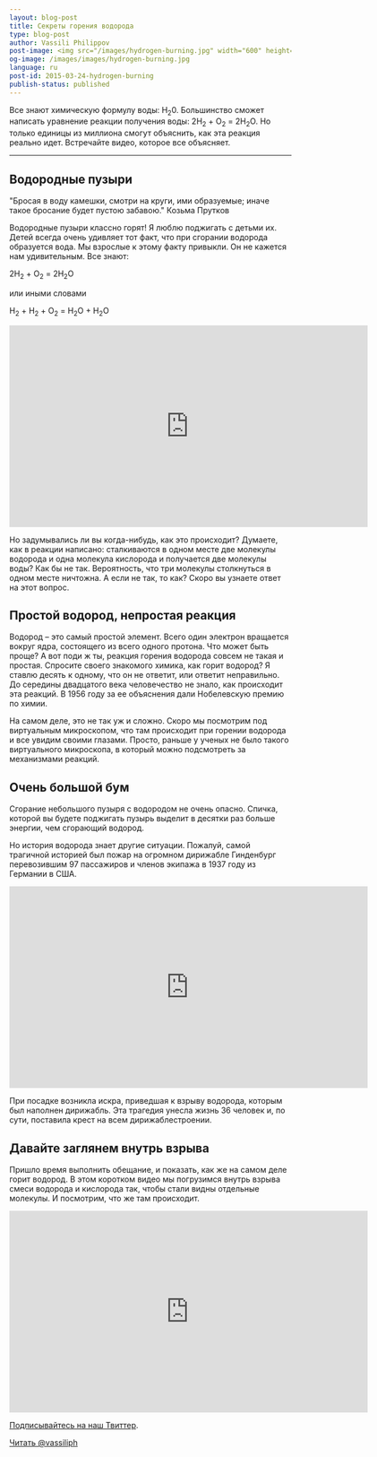 ```yaml
---
layout: blog-post
title: Секреты горения водорода
type: blog-post
author: Vassili Philippov
post-image: <img src="/images/hydrogen-burning.jpg" width="600" height="369" alt="Горение водорода">
og-image: /images/images/hydrogen-burning.jpg
language: ru
post-id: 2015-03-24-hydrogen-burning
publish-status: published
---
```

Все знают химическую формулу воды: H<sub>2</sub>0. Большинство сможет написать уравнение реакции получения воды: 2H<sub>2</sub> + O<sub>2</sub> = 2H<sub>2</sub>O. Но только единицы из миллиона смогут объяснить, как эта реакция реально идет. Встречайте видео, которое все объясняет.

<!-- more -->

---

## Водородные пузыри

"Бросая в воду камешки, смотри на круги, ими образуемые; иначе такое бросание будет пустою забавою." Козьма Прутков

Водородные пузыри классно горят! Я люблю поджигать с детьми их. Детей всегда очень удивляет тот факт, что при сгорании водорода образуется вода. Мы взрослые к этому факту привыкли. Он не кажется нам удивительным. Все знают:

2H<sub>2</sub> + O<sub>2</sub> = 2H<sub>2</sub>O

или иными словами 

H<sub>2</sub> + H<sub>2</sub> + O<sub>2</sub> = H<sub>2</sub>O + H<sub>2</sub>O

<iframe width="640" height="360" src="http://www.youtube.com/embed/RuXXLjpc67c?rel=0" frameborder="0" allowfullscreen></iframe>
<br>

Но задумывались ли вы когда-нибудь, как это происходит? Думаете, как в реакции написано: сталкиваются в одном месте две молекулы водорода и одна молекула кислорода и получается две молекулы воды? Как бы не так. Вероятность, что три молекулы столкнуться в одном месте ничтожна. А если не так, то как? Скоро вы узнаете ответ на этот вопрос. 

## Простой водород, непростая реакция

Водород – это самый простой элемент. Всего один электрон вращается вокруг ядра, состоящего из всего одного протона. Что может быть проще? А вот поди ж ты, реакция горения водорода совсем не такая и простая. Спросите своего знакомого химика, как горит водород? Я ставлю десять к одному, что он не ответит, или ответит неправильно. До середины двадцатого века человечество не знало, как происходит эта реакций. В 1956 году за ее объяснения дали Нобелевскую премию по химии.

На самом деле, это не так уж и сложно. Скоро мы посмотрим под виртуальным микроскопом, что там происходит при горении водорода и все увидим своими глазами. Просто, раньше у ученых не было такого виртуального микроскопа, в который можно подсмотреть за механизмами реакций.

## Очень большой бум

Сгорание небольшого пузыря с водородом не очень опасно. Спичка, которой вы будете поджигать пузырь выделит в десятки раз больше энергии, чем сгорающий водород. 

Но история водорода знает другие ситуации. Пожалуй, самой трагичной историей был пожар на огромном дирижабле Гинденбург перевозившим 97 пассажиров и членов экипажа в 1937 году из Германии в США. 

<iframe width="640" height="360" src="http://www.youtube.com/embed/Q7utL5HonSw?rel=0&start=98" frameborder="0" allowfullscreen></iframe>

При посадке возникла искра, приведшая к взрыву водорода, которым был наполнен дирижабль. Эта трагедия унесла жизнь 36 человек и, по сути, поставила крест на всем дирижаблестроении. 

## Давайте заглянем внутрь взрыва

Пришло время выполнить обещание, и показать, как же на самом деле горит водород. В этом коротком видео мы погрузимся внутрь взрыва смеси водорода и кислорода так, чтобы стали видны отдельные молекулы. И посмотрим, что же там происходит.

<iframe width="640" height="360" src="http://www.youtube.com/embed/trcrW9dtiGw?rel=0" frameborder="0" allowfullscreen></iframe>

<br/>

<a href="https://twitter.com/MelScienceRU">Подписывайтесь на наш Твиттер</a>.

<!-- Begin Twitter follow -->
<a href="https://twitter.com/MelScienceRU" class="twitter-follow-button" data-show-count="false" data-lang="ru" data-size="large">Читать @vassiliph</a>
<script>!function(d,s,id){var js,fjs=d.getElementsByTagName(s)[0],p=/^http:/.test(d.location)?'http':'https';if(!d.getElementById(id)){js=d.createElement(s);js.id=id;js.src=p+'://platform.twitter.com/widgets.js';fjs.parentNode.insertBefore(js,fjs);}}(document, 'script', 'twitter-wjs');</script>
<!-- End Twitter follow -->